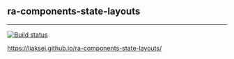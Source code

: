 ## ra-components-state-layouts

---

[![Build status](https://ci.appveyor.com/api/projects/status/altpw6aw61gsusjc?svg=true)](https://ci.appveyor.com/project/Liaksej/ra-components-store-func)


https://liaksej.github.io/ra-components-state-layouts/